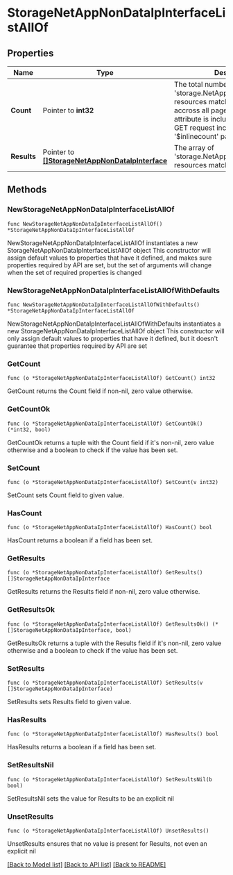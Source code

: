 # StorageNetAppNonDataIpInterfaceListAllOf

## Properties

Name | Type | Description | Notes
------------ | ------------- | ------------- | -------------
**Count** | Pointer to **int32** | The total number of &#39;storage.NetAppNonDataIpInterface&#39; resources matching the request, accross all pages. The &#39;Count&#39; attribute is included when the HTTP GET request includes the &#39;$inlinecount&#39; parameter. | [optional] 
**Results** | Pointer to [**[]StorageNetAppNonDataIpInterface**](StorageNetAppNonDataIpInterface.md) | The array of &#39;storage.NetAppNonDataIpInterface&#39; resources matching the request. | [optional] 

## Methods

### NewStorageNetAppNonDataIpInterfaceListAllOf

`func NewStorageNetAppNonDataIpInterfaceListAllOf() *StorageNetAppNonDataIpInterfaceListAllOf`

NewStorageNetAppNonDataIpInterfaceListAllOf instantiates a new StorageNetAppNonDataIpInterfaceListAllOf object
This constructor will assign default values to properties that have it defined,
and makes sure properties required by API are set, but the set of arguments
will change when the set of required properties is changed

### NewStorageNetAppNonDataIpInterfaceListAllOfWithDefaults

`func NewStorageNetAppNonDataIpInterfaceListAllOfWithDefaults() *StorageNetAppNonDataIpInterfaceListAllOf`

NewStorageNetAppNonDataIpInterfaceListAllOfWithDefaults instantiates a new StorageNetAppNonDataIpInterfaceListAllOf object
This constructor will only assign default values to properties that have it defined,
but it doesn't guarantee that properties required by API are set

### GetCount

`func (o *StorageNetAppNonDataIpInterfaceListAllOf) GetCount() int32`

GetCount returns the Count field if non-nil, zero value otherwise.

### GetCountOk

`func (o *StorageNetAppNonDataIpInterfaceListAllOf) GetCountOk() (*int32, bool)`

GetCountOk returns a tuple with the Count field if it's non-nil, zero value otherwise
and a boolean to check if the value has been set.

### SetCount

`func (o *StorageNetAppNonDataIpInterfaceListAllOf) SetCount(v int32)`

SetCount sets Count field to given value.

### HasCount

`func (o *StorageNetAppNonDataIpInterfaceListAllOf) HasCount() bool`

HasCount returns a boolean if a field has been set.

### GetResults

`func (o *StorageNetAppNonDataIpInterfaceListAllOf) GetResults() []StorageNetAppNonDataIpInterface`

GetResults returns the Results field if non-nil, zero value otherwise.

### GetResultsOk

`func (o *StorageNetAppNonDataIpInterfaceListAllOf) GetResultsOk() (*[]StorageNetAppNonDataIpInterface, bool)`

GetResultsOk returns a tuple with the Results field if it's non-nil, zero value otherwise
and a boolean to check if the value has been set.

### SetResults

`func (o *StorageNetAppNonDataIpInterfaceListAllOf) SetResults(v []StorageNetAppNonDataIpInterface)`

SetResults sets Results field to given value.

### HasResults

`func (o *StorageNetAppNonDataIpInterfaceListAllOf) HasResults() bool`

HasResults returns a boolean if a field has been set.

### SetResultsNil

`func (o *StorageNetAppNonDataIpInterfaceListAllOf) SetResultsNil(b bool)`

 SetResultsNil sets the value for Results to be an explicit nil

### UnsetResults
`func (o *StorageNetAppNonDataIpInterfaceListAllOf) UnsetResults()`

UnsetResults ensures that no value is present for Results, not even an explicit nil

[[Back to Model list]](../README.md#documentation-for-models) [[Back to API list]](../README.md#documentation-for-api-endpoints) [[Back to README]](../README.md)


